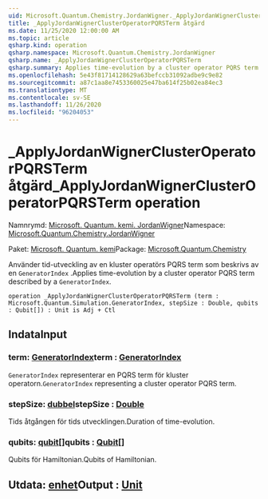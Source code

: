 ```yaml
---
uid: Microsoft.Quantum.Chemistry.JordanWigner._ApplyJordanWignerClusterOperatorPQRSTerm
title: _ApplyJordanWignerClusterOperatorPQRSTerm åtgärd
ms.date: 11/25/2020 12:00:00 AM
ms.topic: article
qsharp.kind: operation
qsharp.namespace: Microsoft.Quantum.Chemistry.JordanWigner
qsharp.name: _ApplyJordanWignerClusterOperatorPQRSTerm
qsharp.summary: Applies time-evolution by a cluster operator PQRS term described by a `GeneratorIndex`.
ms.openlocfilehash: 5e43f81714128629a63befccb31092adbe9c9e82
ms.sourcegitcommit: a87c1aa8e7453360025e47ba614f25b02ea84ec3
ms.translationtype: MT
ms.contentlocale: sv-SE
ms.lasthandoff: 11/26/2020
ms.locfileid: "96204053"
---
```

# <a name="_applyjordanwignerclusteroperatorpqrsterm-operation"></a><span data-ttu-id="b687f-102">_ApplyJordanWignerClusterOperatorPQRSTerm åtgärd</span><span class="sxs-lookup"><span data-stu-id="b687f-102">_ApplyJordanWignerClusterOperatorPQRSTerm operation</span></span>

<span data-ttu-id="b687f-103">Namnrymd: [Microsoft. Quantum. kemi. JordanWigner](xref:Microsoft.Quantum.Chemistry.JordanWigner)</span><span class="sxs-lookup"><span data-stu-id="b687f-103">Namespace: [Microsoft.Quantum.Chemistry.JordanWigner](xref:Microsoft.Quantum.Chemistry.JordanWigner)</span></span>

<span data-ttu-id="b687f-104">Paket: [Microsoft. Quantum. kemi](https://nuget.org/packages/Microsoft.Quantum.Chemistry)</span><span class="sxs-lookup"><span data-stu-id="b687f-104">Package: [Microsoft.Quantum.Chemistry](https://nuget.org/packages/Microsoft.Quantum.Chemistry)</span></span>


<span data-ttu-id="b687f-105">Använder tid-utveckling av en kluster operatörs PQRS term som beskrivs av en `GeneratorIndex` .</span><span class="sxs-lookup"><span data-stu-id="b687f-105">Applies time-evolution by a cluster operator PQRS term described by a `GeneratorIndex`.</span></span>

```qsharp
operation _ApplyJordanWignerClusterOperatorPQRSTerm (term : Microsoft.Quantum.Simulation.GeneratorIndex, stepSize : Double, qubits : Qubit[]) : Unit is Adj + Ctl
```


## <a name="input"></a><span data-ttu-id="b687f-106">Indata</span><span class="sxs-lookup"><span data-stu-id="b687f-106">Input</span></span>

### <a name="term--generatorindex"></a><span data-ttu-id="b687f-107">term: [GeneratorIndex](xref:Microsoft.Quantum.Simulation.GeneratorIndex)</span><span class="sxs-lookup"><span data-stu-id="b687f-107">term : [GeneratorIndex](xref:Microsoft.Quantum.Simulation.GeneratorIndex)</span></span>

<span data-ttu-id="b687f-108">`GeneratorIndex` representerar en PQRS term för kluster operatorn.</span><span class="sxs-lookup"><span data-stu-id="b687f-108">`GeneratorIndex` representing a cluster operator PQRS term.</span></span>


### <a name="stepsize--double"></a><span data-ttu-id="b687f-109">stepSize: [dubbel](xref:microsoft.quantum.lang-ref.double)</span><span class="sxs-lookup"><span data-stu-id="b687f-109">stepSize : [Double](xref:microsoft.quantum.lang-ref.double)</span></span>

<span data-ttu-id="b687f-110">Tids åtgången för tids utvecklingen.</span><span class="sxs-lookup"><span data-stu-id="b687f-110">Duration of time-evolution.</span></span>


### <a name="qubits--qubit"></a><span data-ttu-id="b687f-111">qubits: [qubit](xref:microsoft.quantum.lang-ref.qubit)[]</span><span class="sxs-lookup"><span data-stu-id="b687f-111">qubits : [Qubit](xref:microsoft.quantum.lang-ref.qubit)[]</span></span>

<span data-ttu-id="b687f-112">Qubits för Hamiltonian.</span><span class="sxs-lookup"><span data-stu-id="b687f-112">Qubits of Hamiltonian.</span></span>



## <a name="output--unit"></a><span data-ttu-id="b687f-113">Utdata: [enhet](xref:microsoft.quantum.lang-ref.unit)</span><span class="sxs-lookup"><span data-stu-id="b687f-113">Output : [Unit](xref:microsoft.quantum.lang-ref.unit)</span></span>

